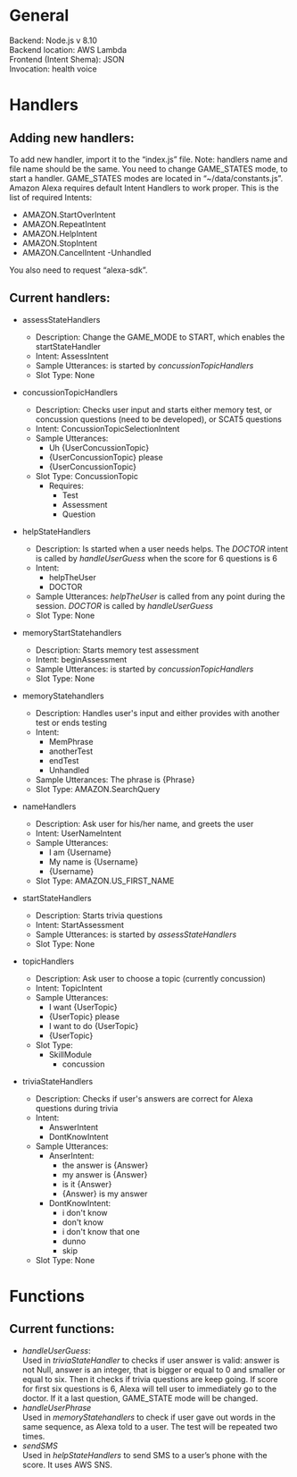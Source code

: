 # General
Backend: Node.js v 8.10 </br>
Backend location: AWS Lambda </br>
Frontend (Intent Shema): JSON </br>
Invocation: health voice </br>

# Handlers
## Adding new handlers:
To add new handler, import it to the “index.js” file. Note: handlers name and file name should be the same.
You need to change GAME_STATES mode, to start a handler. GAME_STATES modes are located in “~/data/constants.js”.
Amazon Alexa requires default Intent Handlers to work proper. This is the list of required Intents: 
- AMAZON.StartOverIntent
- AMAZON.RepeatIntent
- AMAZON.HelpIntent
- AMAZON.StopIntent
- AMAZON.CancelIntent
-Unhandled

You also need to request “alexa-sdk”.

## Current handlers:
- assessStateHandlers
    - Description: Change the GAME_MODE to START, which enables the startStateHandler
    - Intent: AssessIntent
    - Sample Utterances: is started by *concussionTopicHandlers*
    - Slot Type: None

- concussionTopicHandlers
    - Description: Checks user input and starts either memory test, or concussion questions (need to be developed), or SCAT5 questions
    - Intent: ConcussionTopicSelectionIntent
    - Sample Utterances:
        - Uh {UserConcussionTopic}
        - {UserConcussionTopic} please
        - {UserConcussionTopic}
    - Slot Type: ConcussionTopic
        - Requires:
            - Test
            - Assessment
            - Question

- helpStateHandlers
    - Description: Is started when a user needs helps. The *DOCTOR* intent is called by *handleUserGuess* when the score for 6 questions is 6
    - Intent:
        - helpTheUser
        - DOCTOR
    - Sample Utterances: *helpTheUser* is called from any point during the session. *DOCTOR* is called by *handleUserGuess*
    - Slot Type: None

- memoryStartStatehandlers
    - Description: Starts memory test assessment
    - Intent: beginAssessment
    - Sample Utterances: is started by *concussionTopicHandlers*
    - Slot Type: None

- memoryStatehandlers
    - Description: Handles user's input and either provides with another test or ends testing
    - Intent:
        - MemPhrase
        - anotherTest
        - endTest
        - Unhandled
    - Sample Utterances: The phrase is {Phrase}
    - Slot Type: AMAZON.SearchQuery

- nameHandlers
    - Description: Ask user for his/her name, and greets the user
    - Intent: UserNameIntent
    - Sample Utterances:
        - I am {Username}
        - My name is {Username}
        - {Username}
    - Slot Type: AMAZON.US_FIRST_NAME

- startStateHandlers
    - Description: Starts trivia questions 
    - Intent: StartAssessment
    - Sample Utterances: is started by *assessStateHandlers*
    - Slot Type: None

- topicHandlers
    - Description: Ask user to choose a topic (currently concussion)
    - Intent: TopicIntent
    - Sample Utterances:
        - I want {UserTopic}
        - {UserTopic} please
        - I want to do {UserTopic}
        - {UserTopic}
    - Slot Type:
        - SkillModule
            - concussion

- triviaStateHandlers
    - Description: Checks if user's answers are correct for Alexa questions during trivia 
    - Intent:
        - AnswerIntent
        - DontKnowIntent
    - Sample Utterances:
        - AnserIntent:
            - the answer is {Answer}
            - my answer is {Answer}
            - is it {Answer}
            - {Answer} is my answer
        - DontKnowIntent:
            - i don't know
            - don't know
            - i don't know that one
            - dunno
            - skip
    - Slot Type: None

# Functions

## Current functions:

- *handleUserGuess*: </br>
Used in *triviaStateHandler* to checks if user answer is valid: answer is not Null, answer is an integer, that is bigger or equal to 0 and smaller or equal to six. Then it checks if trivia questions are keep going. If score for first six questions is 6, Alexa will tell user to immediately go to the doctor. If it a last question, GAME_STATE mode will be changed.
- *handleUserPhrase* </br>
Used in *memoryStatehandlers* to check if user gave out words in the same sequence, as Alexa told to a user. The test will be repeated two times.
- *sendSMS* </br>
Used in *helpStateHandlers* to send SMS to a user’s phone with the score. It uses AWS SNS.
